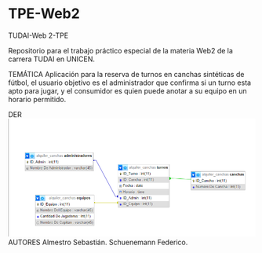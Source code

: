 # TPE-Web2
TUDAI-Web 2-TPE

Repositorio para el trabajo práctico especial de la materia Web2 de la carrera TUDAI en UNICEN.

TEMÁTICA
Aplicación para la reserva de turnos en canchas sintéticas de fútbol, el usuario objetivo es el administrador 
que confirma si un turno esta apto para jugar, y el consumidor es quien puede anotar a su equipo en un horario permitido.

DER 
![diagrama-red-png](https://raw.githubusercontent.com/SebAlmestro/TPE-Web2/main/Diagrama%20Alquiler%20De%20Canchas.png)
AUTORES
Almestro Sebastián.
Schuenemann Federico.

